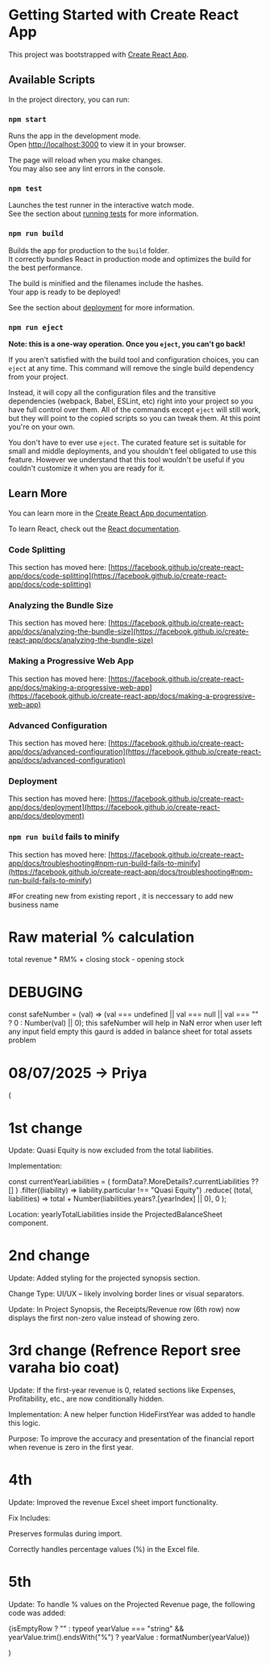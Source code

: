 # Getting Started with Create React App

This project was bootstrapped with [Create React App](https://github.com/facebook/create-react-app).

## Available Scripts

In the project directory, you can run:

### `npm start`

Runs the app in the development mode.\
Open [http://localhost:3000](http://localhost:3000) to view it in your browser.

The page will reload when you make changes.\
You may also see any lint errors in the console.

### `npm test`

Launches the test runner in the interactive watch mode.\
See the section about [running tests](https://facebook.github.io/create-react-app/docs/running-tests) for more information.

### `npm run build`

Builds the app for production to the `build` folder.\
It correctly bundles React in production mode and optimizes the build for the best performance.

The build is minified and the filenames include the hashes.\
Your app is ready to be deployed!

See the section about [deployment](https://facebook.github.io/create-react-app/docs/deployment) for more information.

### `npm run eject`

**Note: this is a one-way operation. Once you `eject`, you can't go back!**

If you aren't satisfied with the build tool and configuration choices, you can `eject` at any time. This command will remove the single build dependency from your project.

Instead, it will copy all the configuration files and the transitive dependencies (webpack, Babel, ESLint, etc) right into your project so you have full control over them. All of the commands except `eject` will still work, but they will point to the copied scripts so you can tweak them. At this point you're on your own.

You don't have to ever use `eject`. The curated feature set is suitable for small and middle deployments, and you shouldn't feel obligated to use this feature. However we understand that this tool wouldn't be useful if you couldn't customize it when you are ready for it.

## Learn More

You can learn more in the [Create React App documentation](https://facebook.github.io/create-react-app/docs/getting-started).

To learn React, check out the [React documentation](https://reactjs.org/).

### Code Splitting

This section has moved here: [https://facebook.github.io/create-react-app/docs/code-splitting](https://facebook.github.io/create-react-app/docs/code-splitting)

### Analyzing the Bundle Size

This section has moved here: [https://facebook.github.io/create-react-app/docs/analyzing-the-bundle-size](https://facebook.github.io/create-react-app/docs/analyzing-the-bundle-size)

### Making a Progressive Web App

This section has moved here: [https://facebook.github.io/create-react-app/docs/making-a-progressive-web-app](https://facebook.github.io/create-react-app/docs/making-a-progressive-web-app)

### Advanced Configuration

This section has moved here: [https://facebook.github.io/create-react-app/docs/advanced-configuration](https://facebook.github.io/create-react-app/docs/advanced-configuration)

### Deployment

This section has moved here: [https://facebook.github.io/create-react-app/docs/deployment](https://facebook.github.io/create-react-app/docs/deployment)

### `npm run build` fails to minify

This section has moved here: [https://facebook.github.io/create-react-app/docs/troubleshooting#npm-run-build-fails-to-minify](https://facebook.github.io/create-react-app/docs/troubleshooting#npm-run-build-fails-to-minify)

#For creating new from existing report , it is neccessary to add new business name

# Raw material % calculation

total revenue \* RM% + closing stock - opening stock

# DEBUGING

const safeNumber = (val) => (val === undefined || val === null || val === "" ? 0 : Number(val) || 0);
this safeNumber will help in NaN error
when user left any input field empty
this gaurd is added in balance sheet for total assets problem

# 08/07/2025 -> Priya

(

# 1st change

Update: Quasi Equity is now excluded from the total liabilities.

Implementation:

const currentYearLiabilities = (
formData?.MoreDetails?.currentLiabilities ?? []
)
.filter((liability) => liability.particular !== "Quasi Equity")
.reduce(
(total, liabilities) =>
total + Number(liabilities.years?.[yearIndex] || 0),
0
);

Location: yearlyTotalLiabilities inside the ProjectedBalanceSheet component.

# 2nd change

Update: Added styling for the projected synopsis section.

Change Type: UI/UX – likely involving border lines or visual separators.

Update: In Project Synopsis, the Receipts/Revenue row (6th row) now displays the first non-zero value instead of showing zero.

# 3rd change (Refrence Report sree varaha bio coat)

Update: If the first-year revenue is 0, related sections like Expenses, Profitability, etc., are now conditionally hidden.

Implementation: A new helper function HideFirstYear was added to handle this logic.

Purpose: To improve the accuracy and presentation of the financial report when revenue is zero in the first year.

# 4th

Update: Improved the revenue Excel sheet import functionality.

Fix Includes:

Preserves formulas during import.

Correctly handles percentage values (%) in the Excel file.

# 5th

Update: To handle % values on the Projected Revenue page, the following code was added:

{isEmptyRow
? ""
: typeof yearValue === "string" &&
yearValue.trim().endsWith("%")
? yearValue
: formatNumber(yearValue)}

)
